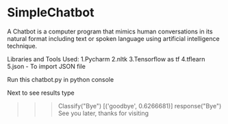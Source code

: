 # SimpleChatbot
A Chatbot is a computer program that mimics human conversations in its natural format including text or spoken language using artificial intelligence technique.

Libraries and Tools Used:
1.Pycharm
2.nltk
3.Tensorflow as tf
4.tflearn
5.json  -  To import JSON file

Run this chatbot.py in python console

Next to see results type
>>> Classify("Bye")
[('goodbye', 0.6266681)]
>>> response("Bye")
See you later, thanks for visiting
